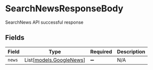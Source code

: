 # SearchNewsResponseBody

SearchNews API successful response


## Fields

| Field                                              | Type                                               | Required                                           | Description                                        |
| -------------------------------------------------- | -------------------------------------------------- | -------------------------------------------------- | -------------------------------------------------- |
| `news`                                             | List[[models.GoogleNews](../models/googlenews.md)] | :heavy_minus_sign:                                 | N/A                                                |